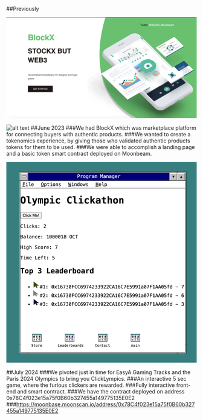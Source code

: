 ##Previously


![alt text](./images/block.png "Block 1")

![alt text](./images/bloc2.png "Block 2")
##June 2023
###We had BlockX which was marketplace platform for connecting buyers with authentic products.
###We wanted to create a tokenomics experience, by giving those who validated authentic products tokens for them to be used.
###We were able to accomplish a landing page and a basic token smart contract deployed on Moonbeam.

![alt text](./images/clickathon.png "Clickathon 1")

##July 2024
###We pivoted just in time for EasyA Gaming Tracks and the Paris 2024 Olympics to bring you ClickLympics.
###An interactive 5 sec game, where the furious clickers are rewarded.
###Fully interactive front-end and smart contract.
###We have the contract deployed on address  0x78C4f023e15a75f0B60b327455a149775135E0E2 
###https://moonbase.moonscan.io/address/0x78C4f023e15a75f0B60b327455a149775135E0E2